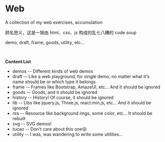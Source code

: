 # Web

A collection of my web exercises, accumulation

顾名思义，这是一锅由 html、css、js 构成的乱七八糟的 code soup

demo, draft, frame, goods, utility, etc...

&nbsp;

**Content List**

* demos -- Different kinds of web demos
* draft -- Like a web playground, for single demo, no matter what it's name should be or which type it belongs
* frame -- Frames like Bootstrap, AmazeUI, etc... And it should be ignored
* goods -- Goods, and it should be ignored
* history -- History! Of course, it should be ignored
*   lib -- Libs like jquery.js, Three.js, react.min.js, etc... And it should be ignored
*   res -- Resource like background imgs, some color, etc... It should be rebuilt
*   svg -- SVG demos!
* tucao -- Don't care about this one😝
* utility -- I was, was wandering to write some utilities...
